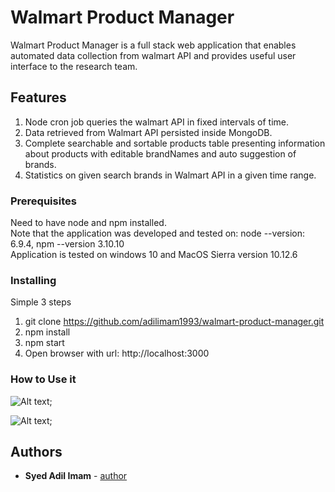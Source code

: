 # Walmart Product Manager
Walmart Product Manager is a full stack web application that enables automated data collection from walmart API and provides useful user interface to the research team.
## Features
1. Node cron job queries the walmart API in fixed intervals of time.
2. Data retrieved from Walmart API persisted inside MongoDB.
3. Complete searchable and sortable products table presenting information about products with editable brandNames and auto suggestion of brands.
4. Statistics on given search brands in Walmart API in a given time range.
### Prerequisites
Need to have node and npm installed. <br>
Note that the application was developed and tested on: node --version: 6.9.4, npm --version 3.10.10 <br>
Application is tested on windows 10 and MacOS Sierra version 10.12.6
### Installing
Simple 3 steps
1. git clone https://github.com/adilimam1993/walmart-product-manager.git
2. npm install
3. npm start
4. Open browser with url: http://localhost:3000
### How to Use it
![Alt text](https://s3.amazonaws.com/adil-static-test/page1.png "Products Table");

![Alt text](https://s3.amazonaws.com/adil-static-test/page2.png "Products Table");

## Authors
* **Syed Adil Imam** - [author](http://syedadilimam.com/)




